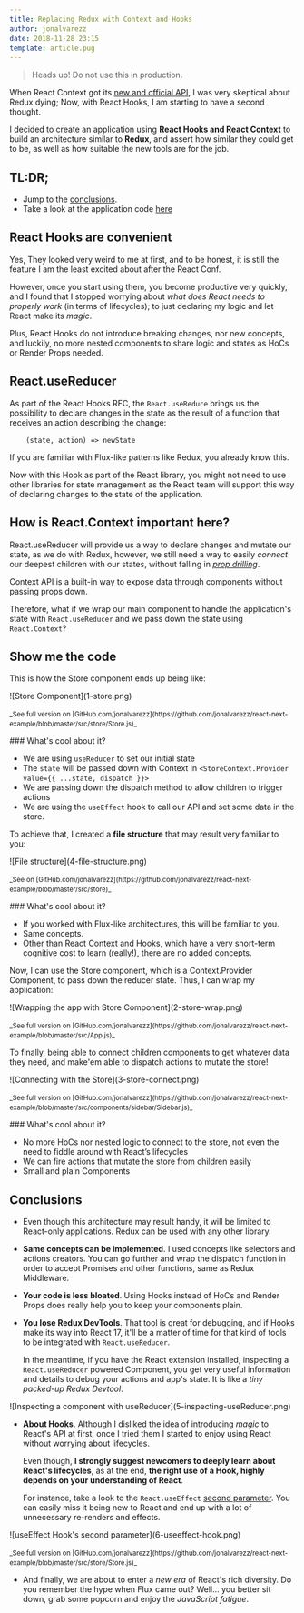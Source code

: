 ```yaml
---
title: Replacing Redux with Context and Hooks
author: jonalvarezz
date: 2018-11-28 23:15
template: article.pug
---
```


> Heads up! Do not use this in production.

When React Context got its [new and official API](https://reactjs.org/blog/2018/03/29/react-v-16-3.html), I was very skeptical about Redux dying; Now, with React Hooks, I am starting to have a second thought.

I decided to create an application using **React Hooks and React Context** to build an architecture similar to **Redux**, and assert how similar they could get to be, as well as how suitable the new tools are for the job.

## TL:DR;

- Jump to the [conclusions](#conclusions).
- Take a look at the application code [here](https://github.com/jonalvarezz/react-next-example)

## React Hooks are convenient

Yes, They looked very weird to me at first, and to be honest, it is still the feature I am the least excited about after the React Conf.

However, once you start using them, you become productive very quickly, and I found that I stopped worrying about _what does React needs to properly work_ (in terms of lifecycles); to just declaring my logic and let React make its _magic_.

Plus, React Hooks do not introduce breaking changes, nor new concepts, and luckily, no more nested components to share logic and states as HoCs or Render Props needed.

## React.useReducer

As part of the React Hooks RFC, the `React.useReduce` brings us the possibility to declare changes in the state as the result of a function that receives an action describing the change:

```
	(state, action) => newState
```

If you are familiar with Flux-like patterns like Redux, you already know this.

Now with this Hook as part of the React library, you might not need to use other libraries for state management as the React team will support this way of declaring changes to the state of the application.

## How is React.Context important here?

React.useReducer will provide us a way to declare changes and mutate our state, as we do with Redux, however, we still need a way to easily _connect_ our deepest children with our states, without falling in [_prop drilling_](https://blog.kentcdodds.com/prop-drilling-bb62e02cb691).

Context API is a built-in way to expose data through components without passing props down.

Therefore, what if we wrap our main component to handle the application's state with `React.useReducer` and we pass down the state using `React.Context`?

## Show me the code

This is how the Store component ends up being like:

<p class="text-center">![Store Component](1-store.png)</p>
<p class="text-center"><small>_See full version on [GitHub.com/jonalvarezz](https://github.com/jonalvarezz/react-next-example/blob/master/src/store/Store.js)_</small></p>

### What's cool about it?

- We are using `useReducer` to set our initial state
- The `state` will be passed down with Context in `<StoreContext.Provider value={{ ...state, dispatch }}>`
- We are passing down the dispatch method to allow children to trigger actions
- We are using the `useEffect` hook to call our API and set some data in the store.

To achieve that, I created a **file structure** that may result very familiar to you:

<p class="text-center">![File structure](4-file-structure.png)</p>
<p class="text-center"><small>_See on [GitHub.com/jonalvarezz](https://github.com/jonalvarezz/react-next-example/blob/master/src/store)_</small></p>

### What's cool about it?

- If you worked with Flux-like architectures, this will be familiar to you.
- Same concepts.
- Other than React Context and Hooks, which have a very short-term cognitive cost to learn (really!), there are no added concepts.

Now, I can use the Store component, which is a Context.Provider Component, to pass down the reducer state. Thus, I can wrap my application:

<p class="text-center">![Wrapping the app with Store Component](2-store-wrap.png)</p>
<p class="text-center"><small>_See full version on [GitHub.com/jonalvarezz](https://github.com/jonalvarezz/react-next-example/blob/master/src/App.js)_</small></p>

To finally, being able to connect children components to get whatever data they need, and make'em able to dispatch actions to mutate the store!

<p class="text-center">![Connecting with the Store](3-store-connect.png)</p>
<p class="text-center"><small>_See full version on [GitHub.com/jonalvarezz](https://github.com/jonalvarezz/react-next-example/blob/master/src/components/sidebar/Sidebar.js)_</small></p>

### What's cool about it?

- No more HoCs nor nested logic to connect to the store, not even the need to fiddle around with React’s lifecycles
- We can fire actions that mutate the store from children easily
- Small and plain Components

## Conclusions

- Even though this architecture may result handy, it will be limited to React-only applications. Redux can be used with any other library.

- **Same concepts can be implemented**. I used concepts like selectors and actions creators. You can go further and wrap the dispatch function in order to accept Promises and other functions, same as Redux Middleware.

- **Your code is less bloated**. Using Hooks instead of HoCs and Render Props does really help you to keep your components plain.

- **You lose Redux DevTools**. That tool is great for debugging, and if Hooks make its way into React 17, it'll be a matter of time for that kind of tools to be integrated with `React.useReducer`.<p></p>In the meantime, if you have the React extension installed, inspecting a `React.useReducer` powered Component, you get very useful information and details to debug your actions and app's state. It is like a _tiny packed-up Redux Devtool_.

<p class="text-center">![Inspecting a component with useReducer](5-inspecting-useReducer.png)</p>

- **About Hooks**. Although I disliked the idea of introducing _magic_ to React's API at first, once I tried them I started to enjoy using React without worrying about lifecycles.<p></p>Even though, **I strongly suggest newcomers to deeply learn about React's lifecycles**, as at the end, **the right use of a Hook, highly depends on your understanding of React**.<p></p>For instance, take a look to the `React.useEffect` [second parameter](https://reactjs.org/docs/hooks-reference.html#useeffect). You can easily miss it being new to React and end up with a lot of unnecessary re-renders and effects.

<p class="text-center">![useEffect Hook's second parameter](6-useeffect-hook.png)</p>
<p class="text-center"><small>_See full version on [GitHub.com/jonalvarezz](https://github.com/jonalvarezz/react-next-example/blob/master/src/store/Store.js)_</small></p>

- And finally, we are about to enter a _new era_ of React's rich diversity. Do you remember the hype when Flux came out? Well... you better sit down, grab some popcorn and enjoy the _JavaScript fatigue_.
